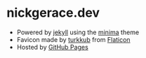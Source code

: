 # nickgerace.dev

- Powered by [jekyll](https://github.com/jekyll/jekyll) using the [minima](https://github.com/jekyll/minima) theme
- Favicon made by [turkkub](https://www.flaticon.com/authors/turkkub) from [Flaticon](https://www.flaticon.com/)
- Hosted by [GitHub Pages](https://pages.github.com/)
